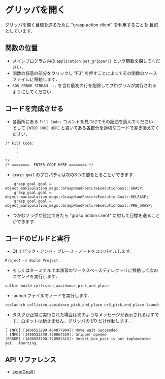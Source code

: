 # グリッパを開く

グリッパを開く目標を送るために "grasp action client" を利用することを
目的としています．

## 関数の位置

  * メインプログラム内の `application.set_gripper()` という関数を探してください．
  * 関数の任意の部分をクリックし "F3" を押すことによってその関数のソースファイルに移動します．
  * `ROS_ERROR STREAM ...` を含む最初の行を削除してプログラムが実行されるようにしてください．

## コードを完成させる

 * 各箇所にある `Fill Code:` コメントを見つけてその記述を読んでください．そして `ENTER CODE HERE` と書いてある各部分を適切なコードで書き換えてください．

```
/* Fill Code:
     .
     .
     .
*/
/* ========  ENTER CODE HERE ======== */
```

* `grasp_goal` のプロパティは次の3つの値をとることができます．

```
    grasp_goal.goal = object_manipulation_msgs::GraspHandPostureExecutionGoal::GRASP;
    grasp_goal.goal = object_manipulation_msgs::GraspHandPostureExecutionGoal::RELEASE;
    grasp_goal.goal = object_manipulation_msgs::GraspHandPostureExecutionGoal::PRE_GRASP;
```

* つかむフラグが設定できたら "grasp action client" に対して目標を送ることができます．


##  コードのビルドと実行

 * Qt でピック・アンド・プレース・ノードをコンパイルします．

```
Project -> Build Project
```

 * もしくはターミナルで本演習のワークスペースディレクトリに移動して次のコマンドを実行します．

```
catkin build collision_avoidance_pick_and_place
```

 * launch ファイルでノードを実行します．

```
roslaunch collision_avoidance_pick_and_place ur5_pick_and_place.launch
```


* タスクが正常に実行された場合は次のようなメッセージが表示されるはずで
  す．ロボットは動きません，グリッパの I/O だけ作動します．

```
[ INFO] [1400553290.464877904]: Move wait Succeeded
[ INFO] [1400553290.720864559]: Gripper opened
[ERROR] [1400553290.720985315]: detect_box_pick is not implemented yet.  Aborting.
```

## API リファレンス

* [sendGoal()](http://ros.org/doc/hydro/api/actionlib/html/classactionlib_1_1SimpleActionClient.html)
